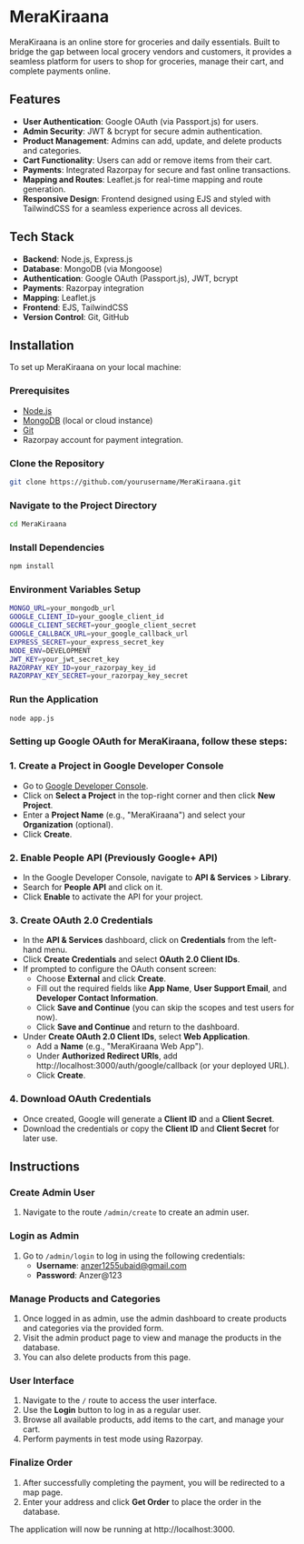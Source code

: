 # MeraKiraana

MeraKiraana is an online store for groceries and daily essentials. Built to bridge the gap between local grocery vendors and customers, it provides a seamless platform for users to shop for groceries, manage their cart, and complete payments online.

## Features

- **User Authentication**: Google OAuth (via Passport.js) for users.
- **Admin Security**: JWT & bcrypt for secure admin authentication.
- **Product Management**: Admins can add, update, and delete products and categories.
- **Cart Functionality**: Users can add or remove items from their cart.
- **Payments**: Integrated Razorpay for secure and fast online transactions.
- **Mapping and Routes**: Leaflet.js for real-time mapping and route generation.
- **Responsive Design**: Frontend designed using EJS and styled with TailwindCSS for a seamless experience across all devices.

## Tech Stack

- **Backend**: Node.js, Express.js
- **Database**: MongoDB (via Mongoose)
- **Authentication**: Google OAuth (Passport.js), JWT, bcrypt
- **Payments**: Razorpay integration
- **Mapping**: Leaflet.js
- **Frontend**: EJS, TailwindCSS
- **Version Control**: Git, GitHub

## Installation

To set up MeraKiraana on your local machine:

### Prerequisites

- [Node.js](https://nodejs.org/)
- [MongoDB](https://www.mongodb.com/) (local or cloud instance)
- [Git](https://git-scm.com/)
- Razorpay account for payment integration.

### Clone the Repository

```bash
git clone https://github.com/yourusername/MeraKiraana.git 
```

### Navigate to the Project Directory

```bash
cd MeraKiraana
```
### Install Dependencies

```bash
npm install
```


### Environment Variables Setup
```bash
MONGO_URL=your_mongodb_url
GOOGLE_CLIENT_ID=your_google_client_id
GOOGLE_CLIENT_SECRET=your_google_client_secret
GOOGLE_CALLBACK_URL=your_google_callback_url
EXPRESS_SECRET=your_express_secret_key
NODE_ENV=DEVELOPMENT
JWT_KEY=your_jwt_secret_key
RAZORPAY_KEY_ID=your_razorpay_key_id
RAZORPAY_KEY_SECRET=your_razorpay_key_secret
```
### Run the Application
```bash
node app.js 
```
###  Setting up Google OAuth for MeraKiraana, follow these steps:

### 1. Create a Project in Google Developer Console

- Go to [Google Developer Console](https://console.developers.google.com/).
- Click on **Select a Project** in the top-right corner and then click **New Project**.
- Enter a **Project Name** (e.g., "MeraKiraana") and select your **Organization** (optional).
- Click **Create**.

### 2. Enable People API (Previously Google+ API)

- In the Google Developer Console, navigate to **API & Services** > **Library**.
- Search for **People API** and click on it.
- Click **Enable** to activate the API for your project.

### 3. Create OAuth 2.0 Credentials

- In the **API & Services** dashboard, click on **Credentials** from the left-hand menu.
- Click **Create Credentials** and select **OAuth 2.0 Client IDs**.
- If prompted to configure the OAuth consent screen:
  - Choose **External** and click **Create**.
  - Fill out the required fields like **App Name**, **User Support Email**, and **Developer Contact Information**.
  - Click **Save and Continue** (you can skip the scopes and test users for now).
  - Click **Save and Continue** and return to the dashboard.
- Under **Create OAuth 2.0 Client IDs**, select **Web Application**.
  - Add a **Name** (e.g., "MeraKiraana Web App").
  - Under **Authorized Redirect URIs**, add http://localhost:3000/auth/google/callback (or your deployed URL).
  - Click **Create**.

### 4. Download OAuth Credentials

- Once created, Google will generate a **Client ID** and a **Client Secret**.
- Download the credentials or copy the **Client ID** and **Client Secret** for later use.
## Instructions

### Create Admin User

1. Navigate to the route `/admin/create` to create an admin user.

### Login as Admin

1. Go to `/admin/login` to log in using the following credentials:
   - **Username**: anzer1255ubaid@gmail.com
   - **Password**: Anzer@123

### Manage Products and Categories

1. Once logged in as admin, use the admin dashboard to create products and categories via the provided form.
2. Visit the admin product page to view and manage the products in the database.
3. You can also delete products from this page.

### User Interface

1. Navigate to the `/` route to access the user interface.
2. Use the **Login** button to log in as a regular user.
3. Browse all available products, add items to the cart, and manage your cart.
4. Perform payments in test mode using Razorpay.

### Finalize Order

1. After successfully completing the payment, you will be redirected to a map page.
2. Enter your address and click **Get Order** to place the order in the database.


The application will now be running at http://localhost:3000.


